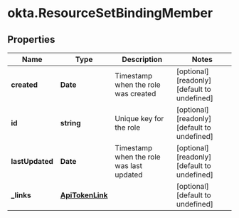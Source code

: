 # okta.ResourceSetBindingMember

## Properties

Name | Type | Description | Notes
------------ | ------------- | ------------- | -------------
**created** | **Date** | Timestamp when the role was created | [optional] [readonly] [default to undefined]
**id** | **string** | Unique key for the role | [optional] [readonly] [default to undefined]
**lastUpdated** | **Date** | Timestamp when the role was last updated | [optional] [readonly] [default to undefined]
**_links** | [**ApiTokenLink**](ApiTokenLink.md) |  | [optional] [default to undefined]

